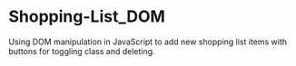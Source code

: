 # Shopping-List_DOM
Using DOM manipulation in JavaScript to add new shopping list items with buttons for toggling class and deleting.
